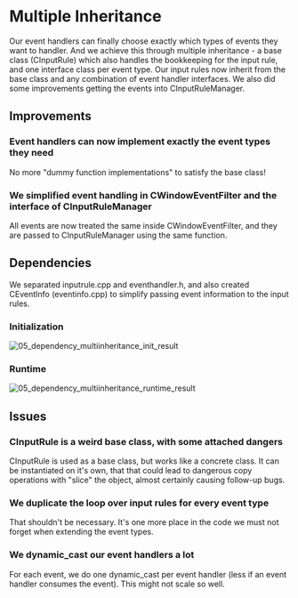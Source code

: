 # Multiple Inheritance
Our event handlers can finally choose exactly which types of events they want to handler. And we achieve this through multiple inheritance - a base class (CInputRule) which also handles the bookkeeping for the input rule, and one interface class per event type. Our input rules now inherit from the base class and any combination of event handler interfaces.
We also did some improvements getting the events into CInputRuleManager.
## Improvements
### Event handlers can now implement exactly the event types they need
No more "dummy function implementations" to satisfy the base class!
### We simplified event handling in CWindowEventFilter and the interface of CInputRuleManager
All events are now treated the same inside CWindowEventFilter, and they are passed to CInputRuleManager using the same function.
## Dependencies
We separated inputrule.cpp and eventhandler.h, and also created CEventInfo (eventinfo.cpp) to simplify passing event information to the input rules.
### Initialization
![05_dependency_multiinheritance_init_result](https://github.com/Asperamanca/cpp_eventhandler/assets/59048940/8a65fb6e-4729-4d24-a99f-2139e39deb5c)

### Runtime
![05_dependency_multiinheritance_runtime_result](https://github.com/Asperamanca/cpp_eventhandler/assets/59048940/a6870249-7843-45b5-8383-74bd1aec5b05)

## Issues
### CInputRule is a weird base class, with some attached dangers
CInputRule is used as a base class, but works like a concrete class. It can be instantiated on it's own, that that could lead to dangerous copy operations with "slice" the object, almost certainly causing follow-up bugs.
### We duplicate the loop over input rules for every event type
That shouldn't be necessary. It's one more place in the code we must not forget when extending the event types.
### We dynamic_cast our event handlers a lot
For each event, we do one dynamic_cast per event handler (less if an event handler consumes the event). This might not scale so well.
